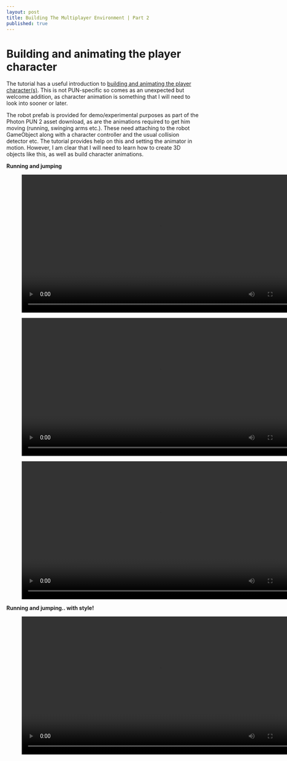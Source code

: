 ```yaml
---
layout: post
title: Building The Multiplayer Environment | Part 2
published: true
---
```


# Building and animating the player character

The tutorial has a useful introduction to [building and animating the player character(s)](https://doc.photonengine.com/en-us/pun/v2/demos-and-tutorials/pun-basics-tutorial/player-prefab). This is not PUN-specific so comes as an unexpected but welcome addition, as character animation is something that I will need to look into sooner or later.

The robot prefab is provided for demo/experimental purposes as part of the Photon PUN 2 asset download, as are the animations required to get him moving (running, swinging arms etc.). These need attaching to the robot GameObject along with a character controller and the usual collision detector etc. The tutorial provides help on this and setting the animator in motion. However, I am clear that I will need to learn how to create 3D objects like this, as well as build character animations. 

**Running and jumping**
<figure class="video_container">
  <video style="width:720px;" autoplay loop>
    <source src="\media\robot-animation-1.mp4" type="video/mp4">
    Woops! Your browser does not support the HTML5 video tag.
  </video>
</figure>

<figure class="video_container">
  <video style="width:720px;" autoplay loop>
    <source src="\media\robot-animation-2.mp4" type="video/mp4">
    Woops! Your browser does not support the HTML5 video tag.
  </video>
</figure>

<figure class="video_container">
  <video style="width:720px;" autoplay loop>
    <source src="\media\robot-animation-3.mp4" type="video/mp4">
    Woops! Your browser does not support the HTML5 video tag.
  </video>
</figure>

**Running and jumping.. with style!**
<figure class="video_container">
  <video style="width:720px;" autoplay loop>
    <source src="\media\robot-animation-4.mp4" type="video/mp4">
    Woops! Your browser does not support the HTML5 video tag.
  </video>
</figure>
